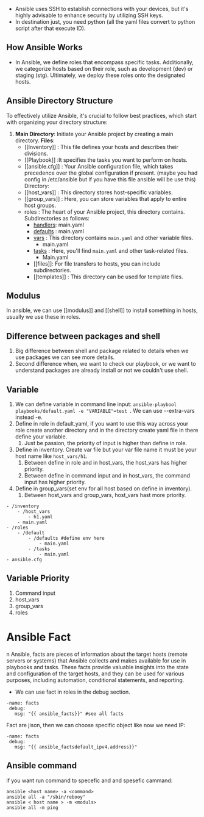   - Ansible uses SSH to establish connections with your devices, but it's highly advisable to enhance security by utilizing SSH keys.
 - In destination just, you need python (all the yaml files convert to python script after that execute ID).
## How Ansible Works
- In Ansible, we define roles that encompass specific tasks. Additionally, we categorize hosts based on their role, such as development (dev) or staging (stg). Ultimately, we deploy these roles onto the designated hosts.
##  Ansible Directory Structure
To effectively utilize Ansible, it's crucial to follow best practices, which start with organizing your directory structure:
1.  **Main Directory**: Initiate your Ansible project by creating a main directory.
   **Files**:
	   - [[Inventory]] : This file defines your hosts and describes their divisions.
	   - [[Playbook]] :It specifies the tasks you want to perform on hosts.
	   - [[ansible.cfg]] : Your Ansible configuration file, which takes precedence over the global configuration if present. (maybe you had config in /etc/ansible but if you have this file ansible will be use this)
   Directory:
	   - [[host_vars]] : This directory stores host-specific variables.
	   - [[group_vars]] : Here, you can store variables that apply to entire host groups.
	   - roles : The heart of your Ansible project, this directory contains. Subdirectories as follows:
	     - <u>handlers</u>: 
	       main.yaml
	     - <u>defaults</u> : 
	       main.yaml
	     - <u>vars</u> : This directory contains `main.yaml` and other variable files.
	       - main.yaml
	     - <u>tasks</u> : Here, you'll find `main.yaml` and other task-related files.
	       - Main.yaml
	     - [[files]]: For file transfers to hosts, you can include subdirectories.
	     -  [[templates]] : This directory can be used for template files.
## Modulus 

In ansible, we can use [[modulus]] and [[shell]] to install something in hosts, usually we use these in roles. 
## Difference between packages and shell

1. Big difference between shell and package related to details when we use packages we can see more details.
2.  Second difference when, we want to check our playbook, or we want to understand packages are already install or not we couldn't use shell.  

## Variable

1. We can define variable in command line input: `ansible-playbool playbooks/default.yaml -e "VARIABLE"=test `. We can use --extra-vars instead -e.
2. Define in role in default.yaml, if you want to use this way across your role create another directory and in the directory create yaml file in there define your variable. 
	1. Just be passion, the priority of input is higher than define in role.
3. Define in inventory. Create var file but your var file name it must be your host name like `host_vars/h1`.  
	1. Between define in role and in host_vars, the host_vars has higher priority.
	2. Between define in command input and in host_vars, the command input has higher priority.
4. Define in group_vars(set env for all host based on define in inventory).
	1. Between host_vars and group_vars, host_vars hast more priority.

```dirtree
- /inventory
	- /host_vars
		- h1.yaml
	- main.yaml
- /roles
	- /default
		- /defaults #define env here
			- main.yaml
		- /tasks
			- main.yaml
- ansible.cfg
```
 
## Variable Priority

1. Command input
2. host_vars
3. group_vars
4. roles

# Ansible Fact
n Ansible, facts are pieces of information about the target hosts (remote servers or systems) that Ansible collects and makes available for use in playbooks and tasks. These facts provide valuable insights into the state and configuration of the target hosts, and they can be used for various purposes, including automation, conditional statements, and reporting.
- We can use fact in roles in the debug section. 
```
-name: facts
 debug:
   msg: "{{ ansible_facts}}" #see all facts
```
Fact are jison, then we can choose specific object like now we need IP: 
```
-name: facts
 debug:
   msg: "{{ ansible_factsdefault_ipv4.address}}"
```


## Ansible command
if you want run command to specefic and and spesefic cammand: 
```
ansible <host name> -a <command>   
ansible all -a "/sbin/rebooy"
ansible < host name > -m <moduls>
ansible all -m ping 
```